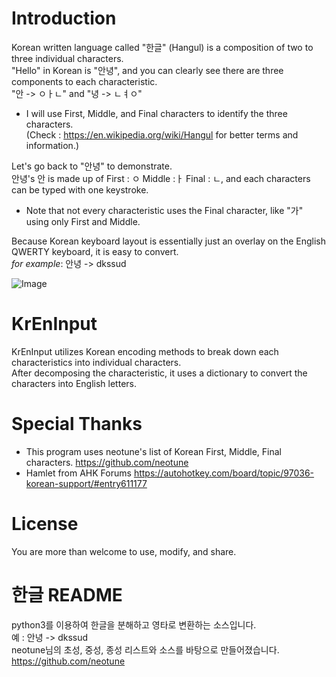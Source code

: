 # Introduction 
Korean written language called "한글" (Hangul) is a composition of two to three individual characters.  
"Hello" in Korean is "안녕", and you can clearly see there are three components to each characteristic.  
"안 -> ㅇㅏㄴ" and "녕 -> ㄴㅕㅇ"  
* I will use First, Middle, and Final characters to identify the three characters.  
(Check : https://en.wikipedia.org/wiki/Hangul for better terms and information.)  


Let's go back to "안녕" to demonstrate.  
안녕's 안 is made up of First : ㅇ Middle :ㅏ Final : ㄴ, and each characters can be typed with one keystroke.  
* Note that not every characteristic uses the Final character, like "가" using only First and Middle.  

Because Korean keyboard layout is essentially just an overlay on the English QWERTY keyboard, it is easy to convert.  
*for example*: 안녕 -> dkssud
  
![Image](https://i.imgur.com/FxWXp4N.png)

# KrEnInput
KrEnInput utilizes Korean encoding methods to break down each characteristics into individual characters.  
After decomposing the characteristic, it uses a dictionary to convert the characters into English letters.  

# Special Thanks 
* This program uses neotune's list of Korean First, Middle, Final characters. https://github.com/neotune  
* Hamlet from AHK Forums https://autohotkey.com/board/topic/97036-korean-support/#entry611177

# License
You are more than welcome to use, modify, and share.

# 한글 README
python3를 이용하여 한글을 분해하고 영타로 변환하는 소스입니다.    
예 : 안녕 -> dkssud  
neotune님의 초성, 중성, 종성 리스트와 소스를 바탕으로 만들어졌습니다. https://github.com/neotune
